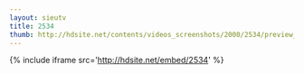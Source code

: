 ```yaml
---
layout: sieutv
title: 2534
thumb: http://hdsite.net/contents/videos_screenshots/2000/2534/preview_360p.mp4.jpg
---
```

{% include iframe src='http://hdsite.net/embed/2534' %}
 
